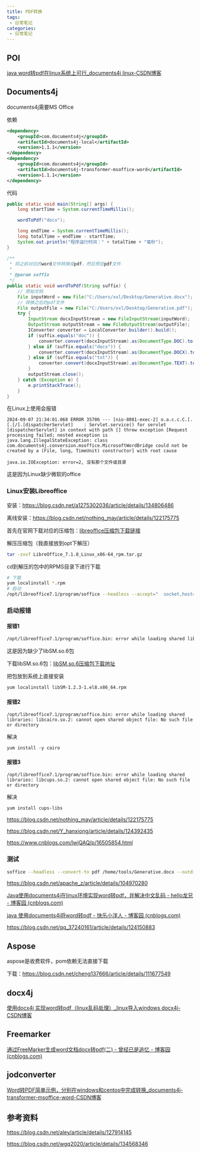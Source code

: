 ```yaml
---
title: PDF转换
tags:
 - 日常笔记
categories: 
 - 日常笔记
---
```




## POI

[java word转pdf在linux系统上可行_documents4j linux-CSDN博客](https://blog.csdn.net/Pander_king/article/details/126637932)

## Documents4j

documents4j需要MS Office

依赖

~~~xml
<dependency>
    <groupId>com.documents4j</groupId>
    <artifactId>documents4j-local</artifactId>
    <version>1.1.1</version>
</dependency>
<dependency>
    <groupId>com.documents4j</groupId>
    <artifactId>documents4j-transformer-msoffice-word</artifactId>
    <version>1.1.1</version>
</dependency>
~~~

代码

~~~java
public static void main(String[] args) {
    long startTime = System.currentTimeMillis();

    wordToPdf("docx");

    long endTime = System.currentTimeMillis();
    long totalTime = endTime - startTime;
    System.out.println("程序运行时间：" + totalTime + "毫秒");
}

/**
 * 将之前对应的word文件转换成pdf，然后预览pdf文件
 *
 * @param suffix
 */
public static void wordToPdf(String suffix) {
    // 原始文档
    File inputWord = new File("C:/Users/xxl/Desktop/Generative.docx");
    // 转换之后的pdf文件
    File outputFile = new File("C:/Users/xxl/Desktop/Generative.pdf");
    try {
        InputStream docxInputStream = new FileInputStream(inputWord);
        OutputStream outputStream = new FileOutputStream(outputFile);
        IConverter converter = LocalConverter.builder().build();
        if (suffix.equals("doc")) {
            converter.convert(docxInputStream).as(DocumentType.DOC).to(outputStream).as(DocumentType.PDF).execute();
        } else if (suffix.equals("docx")) {
            converter.convert(docxInputStream).as(DocumentType.DOCX).to(outputStream).as(DocumentType.PDF).execute();
        } else if (suffix.equals("txt")) {
            converter.convert(docxInputStream).as(DocumentType.TEXT).to(outputStream).as(DocumentType.PDF).execute();
        }
        outputStream.close();
    } catch (Exception e) {
        e.printStackTrace();
    }
}
~~~

在Linux上使用会报错

~~~
2024-09-07 21:34:01.068 ERROR 35706 --- [nio-8081-exec-2] o.a.c.c.C.[.[.[/].[dispatcherServlet]    : Servlet.service() for servlet [dispatcherServlet] in context with path [] threw exception [Request processing failed; nested exception is java.lang.IllegalStateException: class com.documents4j.conversion.msoffice.MicrosoftWordBridge could not be created by a (File, long, TimeUnit) constructor] with root cause

java.io.IOException: error=2, 没有那个文件或目录

~~~

这是因为Linux缺少微软的office

### Linux安装Libreoffice

安装：https://blog.csdn.net/a1275302036/article/details/134806486

离线安装：https://blog.csdn.net/nothing_may/article/details/122175775



首先在官网下载对应的压缩包：[libreoffice压缩包下载链接](https://www.libreoffice.org/download/download-libreoffice/)

解压压缩包（我直接放到opt下解压）

~~~sh
tar -zxvf LibreOffice_7.1.8_Linux_x86-64_rpm.tar.gz
~~~

cd到解压的包中的RPMS目录下进行下载

~~~sh
# 下载
yum localinstall *.rpm
# 启动
/opt/libreoffice7.1/program/soffice --headless --accept="  socket,host=127.0.0.1,port=8100;urp;"- -nofirststartwizard &
~~~

### 启动报错

#### 报错1

~~~sh
/opt/libreoffice7.1/program/soffice.bin: error while loading shared libraries: libSM.so.6: cannot open shared object file: No such file or directory
~~~

这是因为缺少了libSM.so.6包

下载libSM.so.6包：[libSM.so.6压缩包下载地址](https://pkgs.org/download/libSM.so.6)

把包放到系统上直接安装

~~~sh
yum localinstall libSM-1.2.3-1.el8.x86_64.rpm
~~~



#### 报错2

~~~
/opt/libreoffice7.1/program/soffice.bin: error while loading shared libraries: libcairo.so.2: cannot open shared object file: No such file or directory
~~~

解决

~~~
yum install -y cairo
~~~



#### 报错3

~~~
/opt/libreoffice7.1/program/soffice.bin: error while loading shared libraries: libcups.so.2: cannot open shared object file: No such file or directory
~~~

解决

~~~sh
yum install cups-libs
~~~



https://blog.csdn.net/nothing_may/article/details/122175775

https://blog.csdn.net/Y_hanxiong/article/details/124392435

https://www.cnblogs.com/lwjQAQ/p/16505854.html



### 测试

~~~sh
soffice --headless --convert-to pdf /home/tools/Generative.docx --outdir /home/tools/ 
~~~





https://blog.csdn.net/apache_z/article/details/104970280

[Java使用documents4j在linux环境实现word转pdf，并解决中文乱码 - hello龙兄 - 博客园 (cnblogs.com)](https://www.cnblogs.com/qq545505061/p/18345179)

[java 使用documents4j将word转pdf - 快乐小洋人 - 博客园 (cnblogs.com)](https://www.cnblogs.com/1399z3blog/p/17832438.html)

https://blog.csdn.net/qq_37240161/article/details/124150883

## Aspose

aspose是收费软件，pom依赖无法直接下载



下载：https://blog.csdn.net/cheng137666/article/details/111677549



## docx4j

[使用docx4j 实现word转pdf（linux乱码处理）_linux导入windows docx4j-CSDN博客](https://blog.csdn.net/winsanity/article/details/122623499)

## Freemarker

[通过FreeMarker生成word文档docx转pdf(二) - 曾经已是追忆 - 博客园 (cnblogs.com)](https://www.cnblogs.com/hehanhan/p/15735637.html)





## jodconverter

[Word转PDF简单示例，分别在windows和centos中完成转换_documents4j-transformer-msoffice-word-CSDN博客](https://blog.csdn.net/m0_60155232/article/details/134371176)

## 参考资料



https://blog.csdn.net/aley/article/details/127914145

https://blog.csdn.net/wgq2020/article/details/134568346